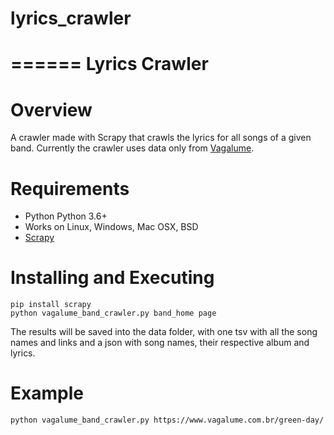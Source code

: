 # lyrics_crawler

======
Lyrics Crawler
======


Overview
========

A crawler made with Scrapy that crawls the lyrics for all songs of a given band.
Currently the crawler uses data only from [Vagalume](https://www.vagalume.com.br).

Requirements
============

* Python Python 3.6+
* Works on Linux, Windows, Mac OSX, BSD
* [Scrapy](https://github.com/scrapy/scrapy)

Installing and Executing
=======

    pip install scrapy
    python vagalume_band_crawler.py band_home page

The results will be saved into the data folder, with one tsv with all the song names and links and a json with song names, their respective album and lyrics.

Example
=======
    python vagalume_band_crawler.py https://www.vagalume.com.br/green-day/
